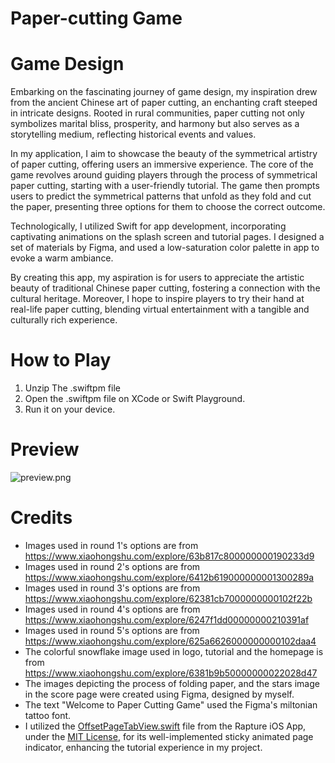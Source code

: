 # Paper-cutting Game

# Game Design
Embarking on the fascinating journey of game design, my inspiration drew from the ancient Chinese art of paper cutting, an enchanting craft steeped in intricate designs. Rooted in rural communities, paper cutting not only symbolizes marital bliss, prosperity, and harmony but also serves as a storytelling medium, reflecting historical events and values.

In my application, I aim to showcase the beauty of the symmetrical artistry of paper cutting, offering users an immersive experience. The core of the game revolves around guiding players through the process of symmetrical paper cutting, starting with a user-friendly tutorial. The game then prompts users to predict the symmetrical patterns that unfold as they fold and cut the paper, presenting three options for them to choose the correct outcome.

Technologically, I utilized Swift for app development, incorporating captivating animations on the splash screen and tutorial pages. I designed a set of materials by Figma, and used a low-saturation color palette in app to evoke a warm ambiance.

By creating this app, my aspiration is for users to appreciate the artistic beauty of traditional Chinese paper cutting, fostering a connection with the cultural heritage. Moreover, I hope to inspire players to try their hand at real-life paper cutting, blending virtual entertainment with a tangible and culturally rich experience.

# How to Play
1. Unzip The .swiftpm file
2. Open the .swiftpm file on XCode or Swift Playground.
3. Run it on your device.

# Preview
![preview.png](https://s2.loli.net/2024/02/07/rQLubJGxWi8NjyV.png)

# Credits
- Images used in round 1's options are from https://www.xiaohongshu.com/explore/63b817c800000000190233d9
- Images used in round 2's options are from https://www.xiaohongshu.com/explore/6412b619000000001300289a
- Images used in round 3's options are from https://www.xiaohongshu.com/explore/62381cb7000000000102f22b
- Images used in round 4's options are from https://www.xiaohongshu.com/explore/6247f1dd00000000210391af
- Images used in round 5's options are from https://www.xiaohongshu.com/explore/625a6626000000000102daa4
- The colorful snowflake image used in logo, tutorial and the homepage is from https://www.xiaohongshu.com/explore/6381b9b50000000022028d47
- The images depicting the process of folding paper, and the stars image in the score page were created using Figma, designed by myself.
- The text "Welcome to Paper Cutting Game" used the Figma's miltonian tattoo font.
- I utilized the [OffsetPageTabView.swift](https://github.com/dylandasilva1999/rapture-ios-app/blob/4c5c9ae9959a8500a65649ec1d390c564c49e60e/Rapture/Rapture/View/Onboarding/OffsetPageTabView/OffsetPageTabView.swift#L11) file from the Rapture iOS App, under the [MIT License](https://github.com/dylandasilva1999/rapture-ios-app?tab=MIT-1-ov-file), for its well-implemented sticky animated page indicator, enhancing the tutorial experience in my project.
